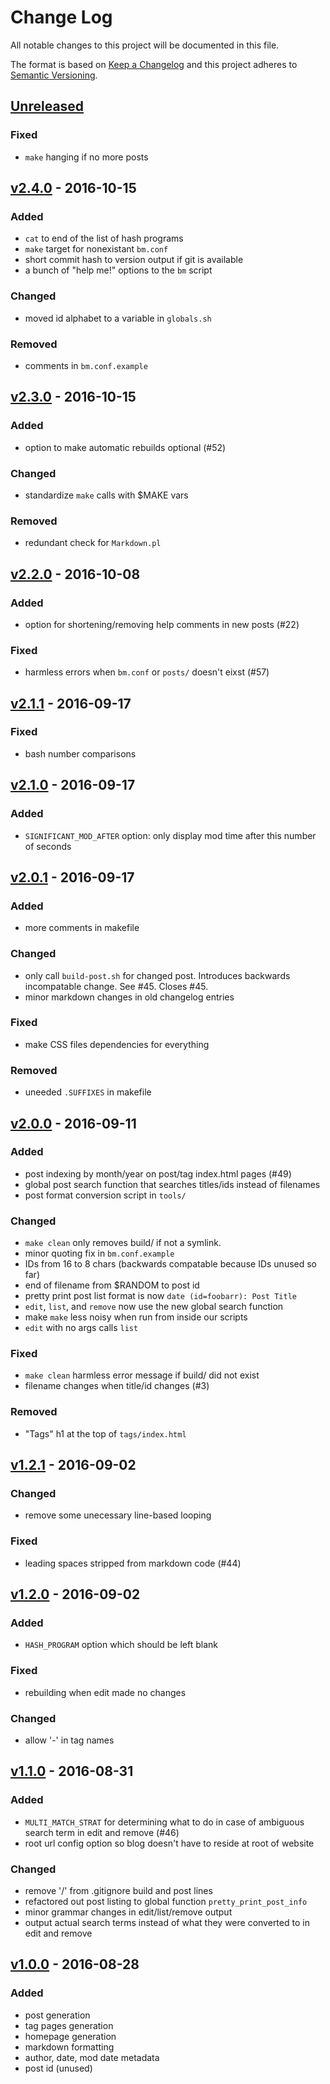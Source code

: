 # Change Log
All notable changes to this project will be documented in this file.

The format is based on [Keep a Changelog](http://keepachangelog.com/)
and this project adheres to [Semantic Versioning](http://semver.org/).

## [Unreleased]
### Fixed
- `make` hanging if no more posts

## [v2.4.0] - 2016-10-15
### Added
- `cat` to end of the list of hash programs
- `make` target for nonexistant `bm.conf`
- short commit hash to version output if git is available
- a bunch of "help me!" options to the `bm` script

### Changed
- moved id alphabet to a variable in `globals.sh`

### Removed
- comments in `bm.conf.example`

## [v2.3.0] - 2016-10-15
### Added
- option to make automatic rebuilds optional (#52)

### Changed
- standardize `make` calls with $MAKE vars

### Removed
- redundant check for `Markdown.pl`

## [v2.2.0] - 2016-10-08
### Added
- option for shortening/removing help comments in new posts (#22)

### Fixed
- harmless errors when `bm.conf` or `posts/` doesn't eixst (#57)

## [v2.1.1] - 2016-09-17
### Fixed
- bash number comparisons

## [v2.1.0] - 2016-09-17
### Added
- `SIGNIFICANT_MOD_AFTER` option: only display mod time after this number of
  seconds

## [v2.0.1] - 2016-09-17
### Added
- more comments in makefile

### Changed
- only call `build-post.sh` for changed post. Introduces backwards incompatable
  change. See #45. Closes #45.
- minor markdown changes in old changelog entries

### Fixed
- make CSS files dependencies for everything

### Removed
- uneeded `.SUFFIXES` in makefile

## [v2.0.0] - 2016-09-11
### Added
- post indexing by month/year on post/tag index.html pages (#49)
- global post search function that searches titles/ids instead of filenames
- post format conversion script in `tools/`

### Changed
- `make clean` only removes build/ if not a symlink.
- minor quoting fix in `bm.conf.example`
- IDs from 16 to 8 chars (backwards compatable because IDs unused so far)
- end of filename from $RANDOM to post id
- pretty print post list format is now `date (id=foobarr): Post Title`
- `edit`, `list`, and `remove` now use the new global search function
- make `make` less noisy when run from inside our scripts
- `edit` with no args calls `list`

### Fixed
- `make clean` harmless error message if build/ did not exist
- filename changes when title/id changes (#3)

### Removed
- "Tags" h1 at the top of `tags/index.html`

## [v1.2.1] - 2016-09-02
### Changed
- remove some unecessary line-based looping

### Fixed
- leading spaces stripped from markdown code (#44)

## [v1.2.0] - 2016-09-02
### Added
- `HASH_PROGRAM` option which should be left blank

### Fixed
- rebuilding when edit made no changes

### Changed
- allow '-' in tag names

## [v1.1.0] - 2016-08-31
### Added
- `MULTI_MATCH_STRAT` for determining what to do in case of ambiguous search
  term in edit and remove (#46)
- root url config option so blog doesn't have to reside at root of website

### Changed
- remove '/' from .gitignore build and post lines
- refactored out post listing to global function `pretty_print_post_info`
- minor grammar changes in edit/list/remove output
- output actual search terms instead of what they were converted to in edit
  and remove


## [v1.0.0] - 2016-08-28
### Added
- post generation
- tag pages generation
- homepage generation
- markdown formatting
- author, date, mod date metadata
- post id (unused)

[v2.4.0]: https://gogs.system33.pw/mello/bm/src/v2.4.0
[v2.3.0]: https://gogs.system33.pw/mello/bm/src/v2.3.0
[v2.2.0]: https://gogs.system33.pw/mello/bm/src/v2.2.0
[v2.1.1]: https://gogs.system33.pw/mello/bm/src/v2.1.1
[v2.1.0]: https://gogs.system33.pw/mello/bm/src/v2.1.0
[v2.0.1]: https://gogs.system33.pw/mello/bm/src/v2.0.1
[v2.0.0]: https://gogs.system33.pw/mello/bm/src/v2.0.0
[v1.2.1]: https://gogs.system33.pw/mello/bm/src/v1.2.1
[v1.2.0]: https://gogs.system33.pw/mello/bm/src/v1.2.0
[v1.1.0]: https://gogs.system33.pw/mello/bm/src/v1.1.0
[v1.0.0]: https://gogs.system33.pw/mello/bm/src/v1.0.0
[Unreleased]: https://gogs.system33.pw/mello/bm

